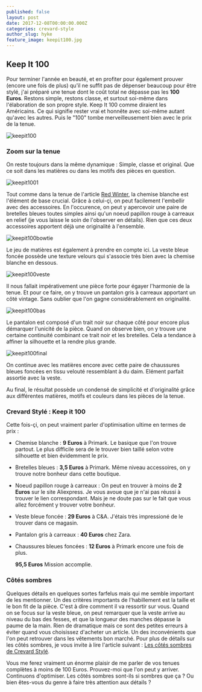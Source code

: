 ```yaml
---
published: false
layout: post
date: 2017-12-08T00:00:00.000Z
categories: crevard-style
author_slug: hyke
feature_image: keepit100.jpg
---
```

## Keep It 100

Pour terminer l'année en beauté, et en profiter pour également prouver (encore une fois de plus) qu'il ne suffit pas de dépenser beaucoup pour être stylé,  j'ai préparé une tenue dont le coût total ne dépasse pas les **100 Euros**. Restons simple, restons classe, et surtout soi-même dans l'élaboration de son propre style. Keep It 100 comme diraient les Américains. Ce qui signifie rester vrai et honnête avec soi-même autant qu'avec les autres. Puis le "100" tombe merveilleusement bien avec le prix de la tenue. 

![keepit100]({{site.url}}/{{site.baseurl}}img/keepit100.jpg)

### Zoom sur la tenue

On reste toujours dans la même dynamique : Simple, classe et original. Que ce soit dans les matières ou dans les motifs des pièces en question.  

![keepit1001]({{site.url}}/{{site.baseurl}}img/keepit1001.jpg)

Tout comme dans la tenue de l'article [Red Winter](http://www.crevardstyle.com/Red-Winter), la chemise blanche est l'élément de base crucial. Grâce à celui-çi, on peut facilement l'embellir avec des accessoires. En l'occurence, on peut y apercevoir une paire de bretelles bleues toutes simples ainsi qu'un noeud papillon rouge à carreaux en relief (je vous laisse le soin de l'observer en détails). Rien que ces deux accessoires apportent déjà une originalité à l'ensemble.

![keepit100bowtie]({{site.url}}/{{site.baseurl}}img/keepit100bowtie.jpg)

Le jeu de matières est également à prendre en compte ici. La veste bleue foncée possède une texture velours qui s'associe très bien avec la chemise blanche en dessous.

![keepit100veste]({{site.url}}/{{site.baseurl}}img/keepit100veste.png)

Il nous fallait impérativement une pièce forte pour égayer l'harmonie de la tenue. Et pour ce faire, on y trouve un pantalon gris à carreaux apportant un côté vintage. Sans oublier que l'on gagne considérablement en originalité.

![keepit100bas]({{site.url}}/{{site.baseurl}}img/keepit100bas.png)

Le pantalon est composé d'un trait noir sur chaque côté pour encore plus démarquer l'unicité de la pièce. Quand on observe bien, on y trouve une certaine continuité combinant ce trait noir et les bretelles. Cela a tendance à affiner la silhouette et la rendre plus grande.

![keepit100final]({{site.url}}/{{site.baseurl}}img/keepit100final.jpg)

On continue avec les matières encore avec cette paire de chaussures bleues foncées en tissu velouté ressemblant à du daim. Elément parfait assortie avec la veste.

Au final, le résultat possède un condensé de simplicité et d'originalité grâce aux différentes matières, motifs et couleurs dans les pièces de la tenue.  

### Crevard Stylé : Keep it 100

Cette fois-çi, on peut vraiment parler d'optimisation ultime en termes de prix :

* Chemise blanche : **9 Euros** à Primark. Le basique que l'on trouve partout. Le plus difficile sera de le trouver bien taillé selon votre silhouette et bien évidemment le prix.

* Bretelles bleues : **3,5 Euros** à Primark. Même niveau accessoires, on y trouve notre bonheur dans cette boutique.

* Noeud papillon rouge à carreaux : On peut en trouver à moins de **2 Euros** sur le site Aliexpress. Je vous avoue que je n'ai pas réussi à trouver le lien correspondant. Mais je ne doute pas sur le fait que vous allez forcément y trouver votre bonheur.

* Veste bleue foncée : **29 Euros** à C&A. J'étais très impressioné de le trouver dans ce magasin.

* Pantalon gris à carreaux : **40 Euros** chez Zara.

* Chaussures bleues foncées : **12 Euros** à Primark encore une fois de plus.

	**95,5 Euros** Mission accomplie. 
    
### Côtés sombres

Quelques détails en quelques sortes farfelus mais qui me semble important de les mentionner. Un des critères importants de l'habillement est la taille et le bon fit de la pièce. C'est à dire comment il va ressortir sur vous. Quand on se focus sur la veste bleue, on peut remarquer que la veste arrive au niveau du bas des fesses, et que la longueur des manches dépasse la paume de la main. Rien de dramatique mais ce sont des petites erreurs à éviter quand vous choisissez d'acheter un article. Un des inconvénients que l'on peut retrouver dans les vêtements bon marché. Pour plus de détails sur les côtés sombres, je vous invite à lire l'article suivant : [Les côtés sombres de Crevard Stylé](http://www.crevardstyle.com/Les-c%C3%B4t%C3%A9s-Sombres-de-Crevard-Styl%C3%A9).  

Vous me ferez vraiment un énorme plaisir de me parler de vos tenues complètes à moins de 100 Euros. Prouvez-moi que l'on peut y arriver. Continuons d'optimiser. Les côtés sombres sont-ils si sombres que ça ? Ou bien êtes-vous du genre à faire très attention aux détails ?